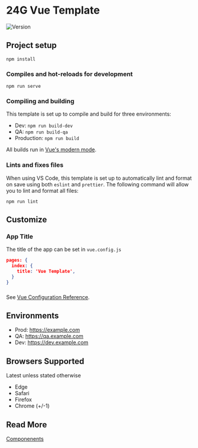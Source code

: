 # 24G Vue Template

![Version](https://img.shields.io/badge/Version-2.0.4-yellow)

## Project setup

```
npm install
```

### Compiles and hot-reloads for development

```
npm run serve
```

### Compiling and building

This template is set up to compile and build for three environments:

- Dev: `npm run build-dev`
- QA: `npm run build-qa`
- Production: `npm run build`

All builds run in [Vue's modern mode](https://cli.vuejs.org/guide/browser-compatibility.html#modern-mode).

### Lints and fixes files

When using VS Code, this template is set up to automatically lint and format on save using both `eslint` and `prettier`. The following command will allow you to lint and format all files:

```
npm run lint
```

## Customize

### App Title

The title of the app can be set in `vue.config.js`

```json
pages: {
  index: {
    title: 'Vue Template',
  }
}
```

###

See [Vue Configuration Reference](https://cli.vuejs.org/config/).

## Environments

- Prod: https://example.com
- QA: https://qa.example.com
- Dev: https://dev.example.com

## Browsers Supported

Latest unless stated otherwise

- Edge
- Safari
- Firefox
- Chrome (+/-1)

## Read More

[Componenents](src/components/README.md)
